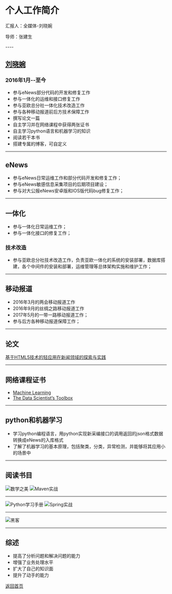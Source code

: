 # 个人工作简介
<p> 汇报人：全媒体-刘晓婉 </p>
<p> 导师：张建生 </p>
----

## [刘晓婉](http://www.liuxiaowan.com)


### 2016年1月--至今
* 参与eNews部分代码的开发和修复工作
* 参与一体化的运维和接口修复工作
* 参与亚欧总分社一体化技术改造工作
* 参与各种移动报道前后方技术保障工作
* 撰写论文一篇
* 自主学习并在网络课程中获得两张证书
* 自主学习python语言和机器学习的知识
* 阅读若干本书
* 搭建专属的博客，可自定义

----

## eNews

- 参与eNews日常运维工作和部分代码开发和修复工作；
- 参与eNews敏感信息采集项目的后期项目建设；
- 参与对大公报eNews安卓版和IOS版代码bug修复工作；


----

## 一体化

- 参与一体化日常运维工作；
- 参与一体化接口的修复工作；

### 技术改造

- 参与亚欧总分社技术改造工作，负责亚欧一体化的系统的安装部署，数据库搭建，各个中间件的安装和部署，运维管理等总体架构实施和维护工作；

----

## 移动报道

- 2016年3月的两会移动报道工作
- 2016年9月的丝绸之路移动报道工作
- 2017年5月的一带一路移动报道工作；
- 参与后方各种移动报道保障工作；

----

## 论文

[基于HTML5技术的轻应用在新闻领域的探索与实践](http://liuxiaowan.com/paper/%E5%9F%BA%E4%BA%8EHTML5%E6%8A%80%E6%9C%AF%E7%9A%84%E8%BD%BB%E5%BA%94%E7%94%A8%E5%9C%A8%E6%96%B0%E9%97%BB%E9%A2%86%E5%9F%9F%E7%9A%84%E6%8E%A2%E7%B4%A2%E4%B8%8E%E5%AE%9E%E8%B7%B5v1.2.pdf)

----

## 网络课程证书

- [Machine Learning](https://www.coursera.org/account/accomplishments/verify/FW95GW7EQCJ2)
- [The Data Scientist’s Toolbox](https://www.coursera.org/account/accomplishments/verify/H2ZHFRBD7L4J)
----

## python和机器学习

- 学习python编程语言，用python实现新采编接口的调用返回的json格式数据转换成eNews的入库格式
- 了解了机器学习的基本原理，包括聚类，分类，异常检测，并能够将其应用小的场景中
----

## 阅读书目

![数学之美](https://github.com/perixiaowan/MarkdownPhotos/blob/master/ebooks/mathbeauty.jpg?raw=true)
![Maven实战](https://github.com/perixiaowan/MarkdownPhotos/blob/master/ebooks/maveninaction.jpg?raw=true)

----
![Python学习手册](https://github.com/perixiaowan/MarkdownPhotos/blob/master/ebooks/LearningPython.jpg?raw=true)
![Spring实战](https://github.com/perixiaowan/MarkdownPhotos/blob/master/ebooks/springinaction.jpg?raw=true)

----

![黑客](https://github.com/perixiaowan/MarkdownPhotos/blob/master/ebooks/heike.jpg?raw=true)

----

## 综述

- 提高了分析问题和解决问题的能力
- 增强了业务处理水平
- 扩大了自己的知识面
- 提升了动手的能力

[返回首页](http://www.liuxiaowan.com/keynote/)